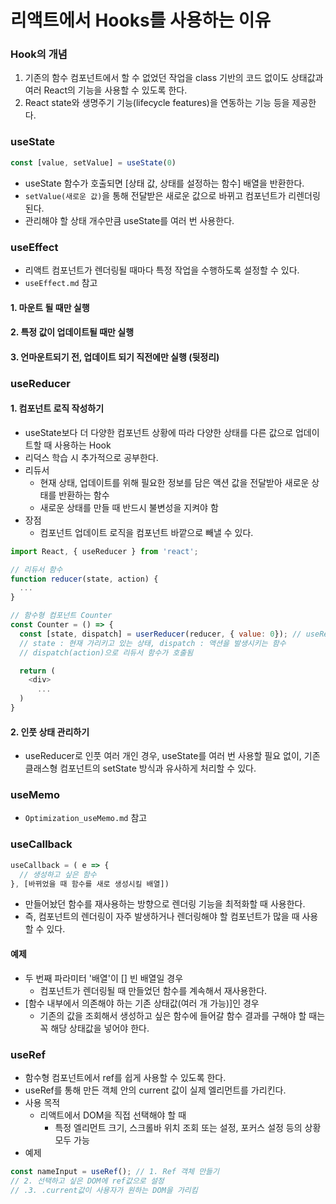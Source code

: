 # 리액트에서 Hooks를 사용하는 이유
### Hook의 개념
1. 기존의 함수 컴포넌트에서 할 수 없었던 작업을 class 기반의 코드 없이도 상태값과 여러 React의 기능을 사용할 수 있도록 한다.
2. React state와 생명주기 기능(lifecycle features)을 연동하는 기능 등을 제공한다.

### useState
```js
const [value, setValue] = useState(0)
```
- useState 함수가 호출되면 [상태 값, 상태를 설정하는 함수] 배열을 반환한다.
- `setValue(새로운 값)`을 통해 전달받은 새로운 값으로 바뀌고 컴포넌트가 리렌더링 된다.
- 관리해야 할 상태 개수만큼 useState를 여러 번 사용한다.

### useEffect
- 리액트 컴포넌트가 렌더링될 때마다 특정 작업을 수행하도록 설정할 수 있다.
- `useEffect.md` 참고

#### 1. 마운트 될 때만 실행
#### 2. 특정 값이 업데이트될 때만 실행
#### 3. 언마운트되기 전, 업데이트 되기 직전에만 실행 (뒷정리)

### useReducer
#### 1. 컴포넌트 로직 작성하기
- useState보다 더 다양한 컴포넌트 상황에 따라 다양한 상태를 다른 값으로 업데이트할 때 사용하는 Hook
- 리덕스 학습 시 추가적으로 공부한다.
- 리듀서
  - 현재 상태, 업데이트를 위해 필요한 정보를 담은 액션 값을 전달받아 새로운 상태를 반환하는 함수
  - 새로운 상태를 만들 때 반드시 불변성을 지켜야 함
- 장점
  - 컴포넌트 업데이트 로직을 컴포넌트 바깥으로 빼낼 수 있다.
```js
import React, { useReducer } from 'react';

// 리듀서 함수
function reducer(state, action) {
  ...
}

// 함수형 컴포넌트 Counter
const Counter = () => {
  const [state, dispatch] = userReducer(reducer, { value: 0}); // useReducer(리듀서 함수, 해당 리듀서의 기본값)
  // state : 현재 가리키고 있는 상태, dispatch : 액션을 발생시키는 함수
  // dispatch(action)으로 리듀서 함수가 호출됨

  return (
    <div>
      ...
  )
}
```
#### 2. 인풋 상태 관리하기
- useReducer로 인풋 여러 개인 경우, useState를 여러 번 사용할 필요 없이, 기존 클래스형 컴포넌트의 setState 방식과 유사하게 처리할 수 있다.

### useMemo
- `Optimization_useMemo.md` 참고

### useCallback
```js
useCallback = ( e => {
  // 생성하고 싶은 함수
}, [바뀌었을 때 함수를 새로 생성시킬 배열])
```
- 만들어놨던 함수를 재사용하는 방향으로 렌더링 기능을 최적화할 때 사용한다. 
- 즉, 컴포넌트의 렌더링이 자주 발생하거나 렌더링해야 할 컴포넌트가 많을 때 사용할 수 있다.

#### 예제
- 두 번째 파라미터 '배열'이 [] 빈 배열일 경우
  - 컴포넌트가 렌더링될 때 만들었던 함수를 계속해서 재사용한다.
- [함수 내부에서 의존해야 하는 기존 상태값(여러 개 가능)]인 경우
  - 기존의 값을 조회해서 생성하고 싶은 함수에 들어갈 함수 결과를 구해야 할 때는 꼭 해당 상태값을 넣어야 한다.

### useRef
- 함수형 컴포넌트에서 ref를 쉽게 사용할 수 있도록 한다.
- useRef를 통해 만든 객체 안의 current 값이 실제 엘리먼트를 가리킨다.
- 사용 목적
  - 리액트에서 DOM을 직접 선택해야 할 때
    - 특정 엘리먼트 크기, 스크롤바 위치 조회 또는 설정, 포커스 설정 등의 상황 모두 가능
- 예제
```js
const nameInput = useRef(); // 1. Ref 객체 만들기
// 2. 선택하고 싶은 DOM에 ref값으로 설정
// .3. .current값이 사용자가 원하는 DOM을 가리킴
```